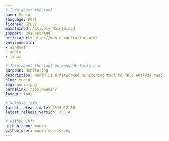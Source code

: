 ```yaml
---
# Info about the tool
name: Munin
language: Perl
license: GPLv2
maintained: Actively Maintained
support: unsupported
officialUrl: http://munin-monitoring.org/
environments:
- windows
- apple
- linux

# Info about the tool on mongodb-tools.com
purpose: Monitoring
description: Munin is a networked monitoring tool to help analyze resource trends and problems.
slug: munin
img: munin.png
permalink: /tool/munin/
layout: tool

# Release Info
latest_release_date: 2013-12-30
latest_release_version: 2.1.4

# Github Info
github_repo: munin
github_user: munin-monitoring
---
```



